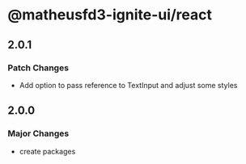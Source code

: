 # @matheusfd3-ignite-ui/react

## 2.0.1

### Patch Changes

- Add option to pass reference to TextInput and adjust some styles

## 2.0.0

### Major Changes

- create packages
